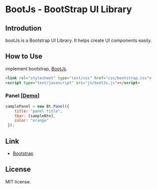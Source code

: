 # BootJs - BootStrap UI Library

## Introdution
bootJs is a Bootstrap UI Library. It helps create UI components easily. 


## How to Use

implement bootstrap, [BootJs](js/bootJs.js).

```html
<link rel="stylesheet" type="text/css" href="css/bootstrap.css">
<script type="text/javascript" src="js/bootJs.js"></script>
```

### Panel [[Demo]()]
```js
samplePanel = new Bt.Panel({
	title: "panel title",
	tbar: [sampleBtn],
	color: "orange"
 });
```

## Link
* [Bootstrap](http://getbootstrap.com)


## License
MIT license.
